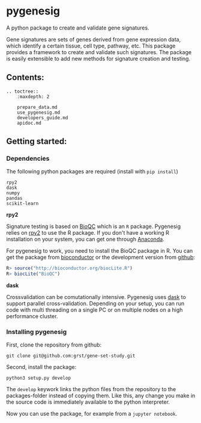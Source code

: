 # pygenesig
A python package to create and validate gene signatures. 

Gene signatures are sets of genes derived from gene expression data, which identify a certain tissue, cell type, pathway, etc. This package provides a framework to create and validate such signatures. The package is easily extensible to add new methods for signature creation and testing. 

## Contents:

```eval_rst
.. toctree::
    :maxdepth: 2 

    prepare_data.md
    use_pygenesig.md
    developers_guide.md
    apidoc.md
```

## Getting started:

### Dependencies
The following python packages are required (install with `pip install`)
```
rpy2
dask
numpy
pandas
scikit-learn
```

**rpy2**

Signature testing is based on [BioQC](https://accio.github.io/BioQC) which is an `R` package. Pygenesig relies on [rpy2](http://rpy2.bitbucket.org/) to use the R package. If you don't have a working R installation on your system, you can get one through [Anaconda](https://www.continuum.io/conda-for-r). 

For pygenesig to work, you need to install the BioQC package in R. You can get the package from [bioconductor](https://bioconductor.org/packages/release/bioc/html/BioQC.html) or the development version from [github](https://github.com/Accio/BioQC):

```r
R> source("http://bioconductor.org/biocLite.R")
R> biocLite("BioQC")
```


**dask**

Crossvalidation can be comutationally intensive. Pygenesig uses [dask](http://dask.readthedocs.io/en/latest/) to support parallel cross-validation. Depending on your setup, you can run code with multi threading on a single PC or on multiple nodes on a high performance cluster. 


### Installing pygenesig

First, clone the repository from github:
```
git clone git@github.com:grst/gene-set-study.git
```

Second, install the package:
```
python3 setup.py develop
```
The `develop` keywork links the python files from the repository to the packages-folder instead of copying them. Like this, any change you make in the source code is immediately available to the python interpreter. 

Now you can use the package, for example from a `jupyter notebook`. 


